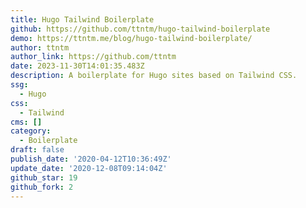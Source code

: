 ```yaml
---
title: Hugo Tailwind Boilerplate
github: https://github.com/ttntm/hugo-tailwind-boilerplate
demo: https://ttntm.me/blog/hugo-tailwind-boilerplate/
author: ttntm
author_link: https://github.com/ttntm
date: 2023-11-30T14:01:35.483Z
description: A boilerplate for Hugo sites based on Tailwind CSS.
ssg:
  - Hugo
css:
  - Tailwind
cms: []
category:
  - Boilerplate
draft: false
publish_date: '2020-04-12T10:36:49Z'
update_date: '2020-12-08T09:14:04Z'
github_star: 19
github_fork: 2
---
```

